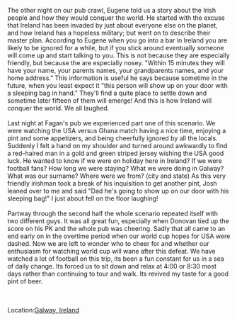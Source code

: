 <!--
.. title: World Cup Disappointment in Galway
.. date: 2010/06/27
.. slug: world-cup-disappointment-in-galway
.. tags: Travel
.. link: 
.. description: 
-->


The other night on our pub crawl, Eugene told us a story about the Irish people and how they would conquer the world.  He started with the excuse that Ireland has been invaded by just about everyone else on the planet, and how Ireland has a hopeless military;  but went on to describe their master plan.  According to Eugene when you go into a bar in Ireland you are likely to be ignored for a while, but if you stick around eventually someone will come up and start talking to you.  This is not because they are especially friendly, but because the are especially nosey.  "Within 15 minutes they will have your name, your parents names, your grandparents names, and your home address."  This information is useful he says because sometime in the future, when you least expect it "this person will show up on your door with a sleeping bag in hand."  They'll find a quite place to settle down and sometime later fifteen of them will emerge!  And this is how Ireland will conquer the world.  We all laughed.<br /><br />Last night at Fagan's pub we experienced part one of this scenario.  We were watching the USA versus Ghana match having a nice time, enjoying a pint and some appetizers, and being cheerfully ignored by all the locals. Suddenly I felt a hand on my shoulder and turned around awkwardly to find a red-haired man in a gold and green striped jersey wishing the USA good luck. He wanted to know if we were on holiday here in Ireland? If we were football fans? How long we were staying?  What we were doing in Galway? What was our surname?  Where were we from?  (city and state)  As this very friendly irishman took a break of his inquisition to get another pint, Josh leaned over to me and said "Dad he's going to show up on our door with his sleeping bag!"  I just about fell on the floor laughing!  <br /><br />Partway through the second half the whole scenario repeated itself with two different guys.  It was all great fun, especially when Donovan tied up the score on his PK and the whole pub was cheering.  Sadly that all came to an end early on in the overtime period when our world cup hopes for USA were dashed.  Now we are left to wonder who to cheer for and whether our enthusiasm for watching world cup will wane after this defeat.  We have watched a lot of football on this trip, its been a fun constant for us in a sea of daily change.  Its forced us to sit down and relax at 4:00 or 8:30 most days rather than continuing to tour and walk.  Its revived my taste for a good pint of beer.<br /><br /><br /><p class='blogpress_location'>Location:<a href='http://maps.google.com/maps?q=Galway,%20Ireland&z=10'>Galway, Ireland</a></p><div class="blogger-post-footer"><img width='1' height='1' src='https://blogger.googleusercontent.com/tracker/2759017781463016019-8554259399871208957?l=blog.bonelakesoftware.com' alt='' /></div>
